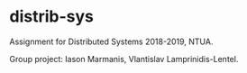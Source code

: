 # distrib-sys
Assignment for Distributed Systems 2018-2019, NTUA.

Group project: Iason Marmanis, Vlantislav Lamprinidis-Lentel.
